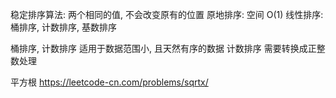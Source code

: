 稳定排序算法:  两个相同的值, 不会改变原有的位置
原地排序: 空间 O(1)
线性排序: 桶排序, 计数排序, 基数排序


桶排序, 计数排序 适用于数据范围小, 且天然有序的数据
计数排序 需要转换成正整数处理

平方根
https://leetcode-cn.com/problems/sqrtx/


